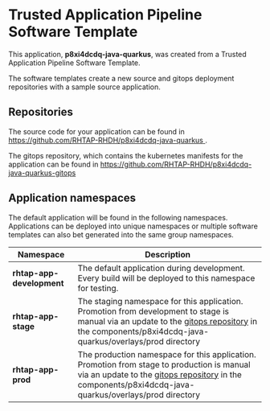 # Trusted Application Pipeline Software Template

This application, **p8xi4dcdq-java-quarkus**, was created from a Trusted Application Pipeline Software Template.

The software templates create a new source and gitops deployment repositories with a sample source application. 

## Repositories

The source code for your application can be found in [https://github.com/RHTAP-RHDH/p8xi4dcdq-java-quarkus ](https://github.com/RHTAP-RHDH/p8xi4dcdq-java-quarkus ).
 
The gitops repository, which contains the kubernetes manifests for the application can be found in 
[https://github.com/RHTAP-RHDH/p8xi4dcdq-java-quarkus-gitops ](https://github.com/RHTAP-RHDH/p8xi4dcdq-java-quarkus-gitops ) 

## Application namespaces 

The default application will be found in the following namespaces. Applications can be deployed into unique namespaces or multiple software templates can also bet generated into the same group namespaces.  

|  Namespace   |  Description   |  
| -------- | -------- |   
| **rhtap-app-development** | The default application during development. Every build will be deployed to this namespace for testing. | 
| **rhtap-app-stage** | The staging namespace for this application. Promotion from development to stage is manual via an update to the [gitops repository](https://github.com/RHTAP-RHDH/p8xi4dcdq-java-quarkus-gitops ) in the components/p8xi4dcdq-java-quarkus/overlays/prod directory |  
| **rhtap-app-prod** | The production namespace for this application. Promotion from stage to production is manual via an update to the [gitops repository](https://github.com/RHTAP-RHDH/p8xi4dcdq-java-quarkus-gitops ) in the components/p8xi4dcdq-java-quarkus/overlays/prod directory | 